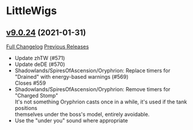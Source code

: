 # LittleWigs

## [v9.0.24](https://github.com/BigWigsMods/LittleWigs/tree/v9.0.24) (2021-01-31)
[Full Changelog](https://github.com/BigWigsMods/LittleWigs/compare/v9.0.23...v9.0.24) [Previous Releases](https://github.com/BigWigsMods/LittleWigs/releases)

- Update zhTW (#571)  
- Update deDE (#570)  
- Shadowlands/SpiresOfAscension/Oryphrion: Replace timers for "Drained" with energy-based warnings (#569)  
    Closes #559  
- Shadowlands/SpiresOfAscension/Oryphrion: Remove timers for "Charged Stomp"  
    It's not something Oryphrion casts once in a while, it's used if the tank positions  
    themselves under the boss's model, entirely avoidable.  
- Use the "under you" sound where appropriate  
